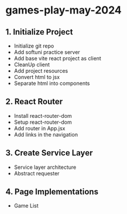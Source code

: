 # games-play-may-2024

## 1. Initialize Project
 * Initialize git repo
 * Add softuni practice server
 * Add base vite react project as client
 * CleanUp client
 * Add project resources
 * Convert html to jsx
 * Separate html into components
## 2. React Router
 * Install react-router-dom
 * Setup react-router-dom
 * Add router in App.jsx
 * Add links in the navigation
## 3. Create Service Layer
 * Service layer architecture
 * Abstract requester
## 4. Page Implementations
 * Game List
